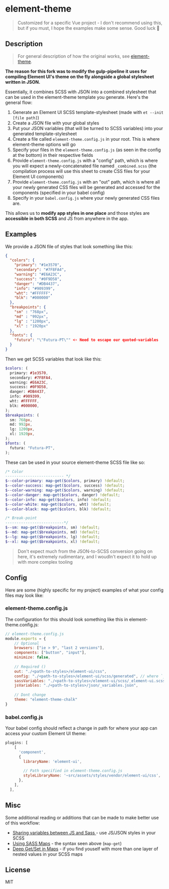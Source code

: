 # element-theme

> Customized for a specific Vue project - I don't recommend using this, but if you must, I hope the examples make some sense. Good luck 🙏

## Description
>For general description of how the original works, see [element-theme](https://github.com/ElementUI/element-theme).

**The reason for this fork was to modify the gulp-pipeline it uses for compiling Element UI's theme on the fly alongside a global
stylesheet written in JSON.**

Essentially, it combines SCSS  with JSON into a combined stylesheet that can be used in the element-theme template you generate. Here's the general flow:
 1. Generate an Element UI SCSS template-stylesheet (made with `et --init [file path]`)
 2. Create a JSON file with your global styles
 3. Put your JSON variables (that will be turned to SCSS variables) into your generated template-stylesheet
 4. Create a file called `element-theme.config.js` in your root. This is where element-theme options will go
 5. Specify your files in the `element-theme.config.js` (as seen in the config at the bottom) in their respective fields
 6. Provide `element-theme.config.js` with a "config" path, which is where you will expect a newly-concatenated file named `_combined.scss` (the compilation process will use this sheet to create CSS files for your Element UI components)
 7. Provide `element-theme.config.js` with an "out" path, which is where all your newly generated CSS files will be generated and accessed for the components (specified in your babel config)
 8. Specify in your `babel.config.js` where your newly generated CSS files are.

This allows us to **modify app styles in one place** and those styles are **accessible in both SCSS** and JS from anywhere in the app.

## Examples
We provide a JSON file of styles that look something like this:
```json
{
  "colors": {
    "primary": "#1e3570",
    "secondary": "#7F8FA4",
    "warning": "#E6A23C",
    "success": "#0F9D58",
    "danger": "#DB4437",
    "info": "#909399",
    "wht": "#FFFFFF",
    "blk": "#000000"
  },
  "breakpoints": {
    "sm" : "768px",
    "md" : "992px",
    "lg" : "1200px",
    "xl" : "1920px"
  },
  "fonts": {
    "futura": "\"Futura-PT\"" <- Need to escape our quoted-variables
  }
}

```

Then we get SCSS variables that look like this:
```scss
$colors: (
  primary: #1e3570,
  secondary: #7F8FA4,
  warning: #E6A23C,
  success: #0F9D58,
  danger: #DB4437,
  info: #909399,
  wht: #FFFFFF,
  blk: #000000,
);
$breakpoints: (
  sm: 768px,
  md: 992px,
  lg: 1200px,
  xl: 1920px,
);
$fonts: (
  futura: "Futura-PT",
);
```

These can be used in your source element-theme SCSS file like so:
```scss
/* Color
-------------------------- */
$--color-primary: map-get($colors, primary) !default;
$--color-success: map-get($colors, success) !default;
$--color-warning: map-get($colors, warning) !default;
$--color-danger: map-get($colors, danger) !default;
$--color-info: map-get($colors, info) !default;
$--color-white: map-get($colors, wht) !default;
$--color-black: map-get($colors, blk) !default;

/* Break-point
--------------------------*/
$--sm: map-get($breakpoints, sm) !default;
$--md: map-get($breakpoints, md) !default;
$--lg: map-get($breakpoints, lg) !default;
$--xl: map-get($breakpoints, xl) !default;
```

> Don't expect much from the JSON-to-SCSS conversion going on here, it's extremely rudimentary, and I woudln't expect it to hold up with more complex tooling

## Config
Here are some (highly specific for my project) examples of what your config files may look like:

### element-theme.config.js

The configuration for this should look something like this in element-theme.config.js:
```js
// element-theme.config.js
module.exports = {
    // Optional
    browsers: ["ie > 9", "last 2 versions"],
    components: ["button", "input"],
    minimize: false,
    
    // Required ()
    out: "./<path-to-styles>/element-ui/css",
    config: "./<path-to-styles>/element-ui/scss/generated", // where `_combined.scss` will go
    sassVariables: "./<path-to-styles>/element-ui/scss/_element-ui.scss",
    jsVariables: "./<path-to-styles>/json/_variables.json",
    
    // Dont change
    theme: "element-theme-chalk"
}
```

### babel.config.js

Your babel config should reflect a change in path for where your app can access your custom Element UI theme:
```javascript
plugins: [
    [
      'component',
      {
        libraryName: 'element-ui',
        
        // Path specified in element-theme.config.js
        styleLibraryName: '~src/assets/styles/vendor/element-ui/css',
      },
    ],
  ],
```

## Misc
Some additional reading or additions that can be made to make better use of this workflow:
- [Sharing variables between JS and Sass ](https://itnext.io/sharing-variables-between-js-and-sass-using-webpack-sass-loader-713f51fa7fa0) - use JS/JSON styles in your SCSS
- [Using SASS Maps](https://www.sitepoint.com/using-sass-maps/) - the syntax seen above (`map-get`)
- [Deep Get/Set in Maps](https://css-tricks.com/snippets/sass/deep-getset-maps/) - if you find youself with more than one layer of nested values in your SCSS maps

## License
MIT
